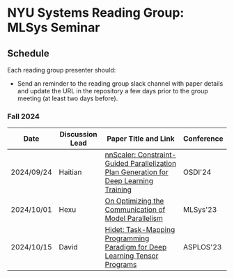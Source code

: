 # NYU Systems Reading Group: MLSys Seminar

## Schedule

Each reading group presenter should:
- Send an reminder to the reading group slack channel with paper details and update the URL in the repository a few days prior to the group meeting (at least two days before).

### Fall 2024
| Date | Discussion Lead | Paper Title and Link | Conference |
| ------------ | ------------ | ------------ | ------------ |
| 2024/09/24 | Haitian | [nnScaler: Constraint-Guided Parallelization Plan Generation for Deep Learning Training](https://www.usenix.org/conference/osdi24/presentation/lin-zhiqi) | OSDI'24 |
| 2024/10/01 | Hexu | [On Optimizing the Communication of Model Parallelism](https://proceedings.mlsys.org/paper_files/paper/2023/file/a42cbafcabb6dc7ce77bfe2e80f5c772-Paper-mlsys2023.pdf) | MLSys'23 |
| 2024/10/15 | David | [Hidet: Task-Mapping Programming Paradigm for Deep Learning Tensor Programs](https://dl.acm.org/doi/10.1145/3575693.3575702) | ASPLOS'23 |
